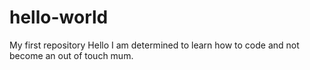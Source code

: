# hello-world
My first repository
Hello
I am determined to learn how to code and not become an out of touch mum. 
